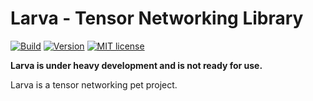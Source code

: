 Larva - Tensor Networking Library
===
[![Build](https://travis-ci.org/MurphyMarkW/python-larva.svg?branch=master)](https://travis-ci.org/MurphyMarkW/python-larva) [![Version](https://img.shields.io/badge/version-2015.07.0-red.svg?style=flat)](README.md) [![MIT license](http://img.shields.io/badge/license-MIT-blue.svg?style=flat)](LICENSE)

**Larva is under heavy development and is not ready for use.**

Larva is a tensor networking pet project.
